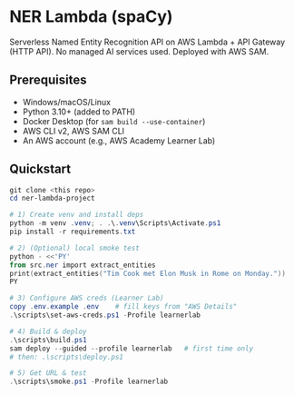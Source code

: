 # NER Lambda (spaCy)

Serverless Named Entity Recognition API on AWS Lambda + API Gateway (HTTP API).
No managed AI services used. Deployed with AWS SAM.

## Prerequisites
- Windows/macOS/Linux
- Python 3.10+ (added to PATH)
- Docker Desktop (for `sam build --use-container`)
- AWS CLI v2, AWS SAM CLI
- An AWS account (e.g., AWS Academy Learner Lab)

## Quickstart

```powershell
git clone <this repo>
cd ner-lambda-project

# 1) Create venv and install deps
python -m venv .venv; . .\.venv\Scripts\Activate.ps1
pip install -r requirements.txt

# 2) (Optional) local smoke test
python - <<'PY'
from src.ner import extract_entities
print(extract_entities("Tim Cook met Elon Musk in Rome on Monday."))
PY

# 3) Configure AWS creds (Learner Lab)
copy .env.example .env    # fill keys from "AWS Details"
.\scripts\set-aws-creds.ps1 -Profile learnerlab

# 4) Build & deploy
.\scripts\build.ps1
sam deploy --guided --profile learnerlab   # first time only
# then: .\scripts\deploy.ps1

# 5) Get URL & test
.\scripts\smoke.ps1 -Profile learnerlab
